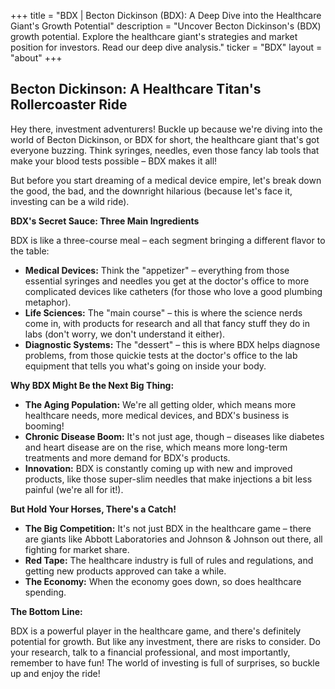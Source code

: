 +++
title = "BDX |  Becton Dickinson (BDX): A Deep Dive into the Healthcare Giant's Growth Potential"
description = "Uncover Becton Dickinson's (BDX) growth potential. Explore the healthcare giant's strategies and market position for investors. Read our deep dive analysis."
ticker = "BDX"
layout = "about"
+++

        


## Becton Dickinson:  A Healthcare Titan's  Rollercoaster Ride 

Hey there, investment adventurers! Buckle up because we're diving into the world of Becton Dickinson, or BDX for short, the healthcare giant that's got everyone buzzing. Think syringes, needles, even those fancy lab tools that make your blood tests possible – BDX makes it all! 

But before you start dreaming of a medical device empire, let's break down the good, the bad, and the downright hilarious (because let's face it, investing can be a wild ride). 

**BDX's Secret Sauce:  Three Main Ingredients**

BDX is like a three-course meal – each segment bringing a different flavor to the table:

* **Medical Devices:**  Think the "appetizer" –  everything from those essential syringes and needles you get at the doctor's office to more complicated devices like catheters (for those who love a good plumbing metaphor).
* **Life Sciences:** The "main course" –  this is where the science nerds come in, with products for research and all that fancy stuff they do in labs (don't worry, we don't understand it either).
* **Diagnostic Systems:** The "dessert" –  this is where BDX helps diagnose problems, from those quickie tests at the doctor's office to the lab equipment that tells you what's going on inside your body.

**Why BDX Might Be the Next Big Thing:**

* **The Aging Population:**  We're all getting older, which means more healthcare needs, more medical devices, and BDX's business is booming!
* **Chronic Disease Boom:** It's not just age, though –  diseases like diabetes and heart disease are on the rise, which means more long-term treatments and more demand for BDX's products.
* **Innovation:**  BDX is constantly coming up with new and improved products, like those super-slim needles that make injections a bit less painful (we're all for it!).

**But Hold Your Horses, There's a Catch!**

* **The Big Competition:** It's not just BDX in the healthcare game – there are giants like Abbott Laboratories and Johnson & Johnson out there, all fighting for market share.
* **Red Tape:**  The healthcare industry is full of rules and regulations, and getting new products approved can take a while. 
* **The Economy:**  When the economy goes down, so does healthcare spending. 

**The Bottom Line:**

BDX is a powerful player in the healthcare game, and there's definitely potential for growth. But like any investment, there are risks to consider. Do your research, talk to a financial professional, and most importantly, remember to have fun!  The world of investing is full of surprises, so buckle up and enjoy the ride!  

        